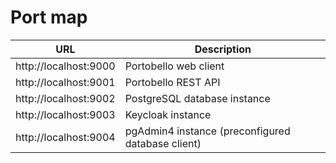<!--
MIT License

Copyright (c) 2023 Sophie Katz

Permission is hereby granted, free of charge, to any person obtaining a copy
of this software and associated documentation files (the "Software"), to deal
in the Software without restriction, including without limitation the rights
to use, copy, modify, merge, publish, distribute, sublicense, and/or sell
copies of the Software, and to permit persons to whom the Software is
furnished to do so, subject to the following conditions:

The above copyright notice and this permission notice shall be included in all
copies or substantial portions of the Software.

THE SOFTWARE IS PROVIDED "AS IS", WITHOUT WARRANTY OF ANY KIND, EXPRESS OR
IMPLIED, INCLUDING BUT NOT LIMITED TO THE WARRANTIES OF MERCHANTABILITY,
FITNESS FOR A PARTICULAR PURPOSE AND NONINFRINGEMENT. IN NO EVENT SHALL THE
AUTHORS OR COPYRIGHT HOLDERS BE LIABLE FOR ANY CLAIM, DAMAGES OR OTHER
LIABILITY, WHETHER IN AN ACTION OF CONTRACT, TORT OR OTHERWISE, ARISING FROM,
OUT OF OR IN CONNECTION WITH THE SOFTWARE OR THE USE OR OTHER DEALINGS IN THE
SOFTWARE.
-->

# Port map

| URL | Description |
|-----|-------------|
| http://localhost:9000 | Portobello web client |
| http://localhost:9001 | Portobello REST API |
| http://localhost:9002 | PostgreSQL database instance |
| http://localhost:9003 | Keycloak instance |
| http://localhost:9004 | pgAdmin4 instance (preconfigured database client) |
